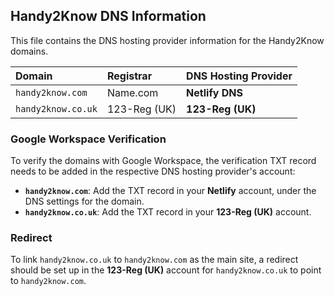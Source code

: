 ## Handy2Know DNS Information

This file contains the DNS hosting provider information for the Handy2Know domains.

| Domain | Registrar | DNS Hosting Provider |
| :--- | :--- | :--- |
| `handy2know.com` | Name.com | **Netlify DNS** |
| `handy2know.co.uk` | 123-Reg (UK) | **123-Reg (UK)** |

### Google Workspace Verification

To verify the domains with Google Workspace, the verification TXT record needs to be added in the respective DNS hosting provider's account:

- **`handy2know.com`**: Add the TXT record in your **Netlify** account, under the DNS settings for the domain.
- **`handy2know.co.uk`**: Add the TXT record in your **123-Reg (UK)** account.

### Redirect

To link `handy2know.co.uk` to `handy2know.com` as the main site, a redirect should be set up in the **123-Reg (UK)** account for `handy2know.co.uk` to point to `handy2know.com`.

